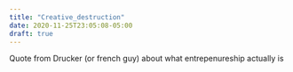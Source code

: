 ```yaml
---
title: "Creative_destruction"
date: 2020-11-25T23:05:08-05:00
draft: true
---
```


Quote from Drucker (or french guy) about what entrepenureship actually is


